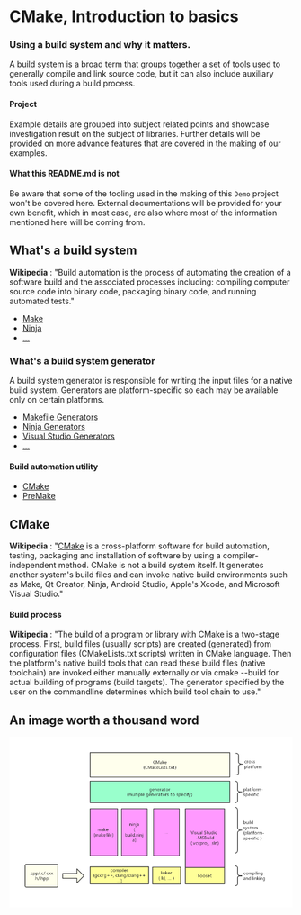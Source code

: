 # CMake, Introduction to basics

### Using a build system and why it matters.

A build system is a broad term that groups together a set of tools used to generally compile and link source code, but it can also include auxiliary tools used during a build process.

#### Project

Example details are grouped into subject related points and showcase investigation result on the subject of libraries. Further details will be provided on more advance features that are covered in the making of our examples.

#### What this README.md is not

Be aware that some of the tooling used in the making of this `Demo` project won't be covered here. External documentations will be provided for your own benefit, which in most case, are also where most of the information mentioned here will be coming from.

## What's a build system

**Wikipedia** : "Build automation is the process of automating the creation of a software build and the associated processes including: compiling computer source code into binary code, packaging binary code, and running automated tests."

* [Make](https://en.wikipedia.org/wiki/Make_(software))
* [Ninja](https://en.wikipedia.org/wiki/Ninja_(build_system))
* [...](https://en.wikipedia.org/wiki/List_of_build_automation_software)

### What's a build system generator

A build system generator is responsible for writing the input files for a native build system. Generators are platform-specific so each may be available only on certain platforms.

* [Makefile Generators]()
* [Ninja Generators]()
* [Visual Studio Generators]()
* [...]()

#### Build automation utility

* [CMake](https://cmake.org/)
* [PreMake](https://premake.github.io/)

## CMake

**Wikipedia** : "[CMake](https://en.wikipedia.org/wiki/CMake) is a cross-platform software for build automation, testing, packaging and installation of software by using a compiler-independent method. CMake is not a build system itself. It generates another system's build files and can invoke native build environments such as Make, Qt Creator, Ninja, Android Studio, Apple's Xcode, and Microsoft Visual Studio."

#### Build process

**Wikipedia** : "The build of a program or library with CMake is a two-stage process. First, build files (usually scripts) are created (generated) from configuration files (CMakeLists.txt scripts) written in CMake language. Then the platform's native build tools that can read these build files (native toolchain) are invoked either manually externally or via cmake --build for actual building of programs (build targets). The generator specified by the user on the commandline determines which build tool chain to use."

## An image worth a thousand word

![build_process](https://github.com/guyllaumedemers/CMake-Introduction-to-basics/blob/master/res/Build_process.png)